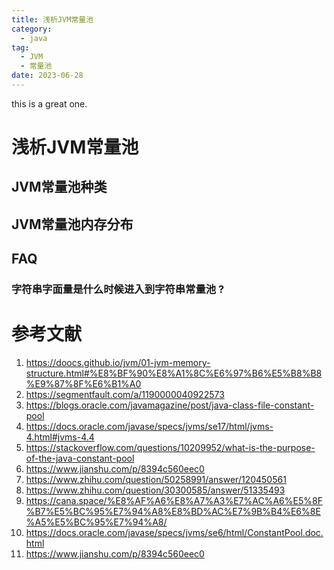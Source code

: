 ```yaml
---
title: 浅析JVM常量池
category:
  - java
tag:
  - JVM
  - 常量池
date: 2023-06-28
---
```


this is a great one.
<!-- more -->

# 浅析JVM常量池
## JVM常量池种类
## JVM常量池内存分布

## FAQ
### 字符串字面量是什么时候进入到字符串常量池 ?



# 参考文献
1. https://doocs.github.io/jvm/01-jvm-memory-structure.html#%E8%BF%90%E8%A1%8C%E6%97%B6%E5%B8%B8%E9%87%8F%E6%B1%A0
2. https://segmentfault.com/a/1190000040922573
3. https://blogs.oracle.com/javamagazine/post/java-class-file-constant-pool
4. https://docs.oracle.com/javase/specs/jvms/se17/html/jvms-4.html#jvms-4.4
5. https://stackoverflow.com/questions/10209952/what-is-the-purpose-of-the-java-constant-pool
6. https://www.jianshu.com/p/8394c560eec0
7. https://www.zhihu.com/question/50258991/answer/120450561
8. https://www.zhihu.com/question/30300585/answer/51335493
9. https://cana.space/%E8%AF%A6%E8%A7%A3%E7%AC%A6%E5%8F%B7%E5%BC%95%E7%94%A8%E8%BD%AC%E7%9B%B4%E6%8E%A5%E5%BC%95%E7%94%A8/
10. https://docs.oracle.com/javase/specs/jvms/se6/html/ConstantPool.doc.html
11. https://www.jianshu.com/p/8394c560eec0